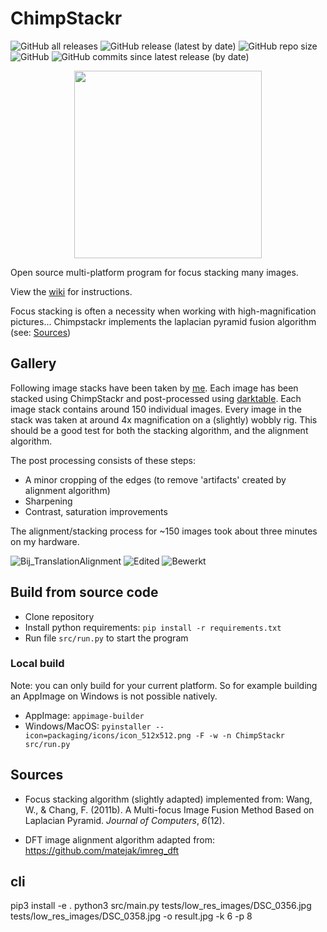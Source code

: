 # ChimpStackr
![GitHub all releases](https://img.shields.io/github/downloads/noah-peeters/ChimpStackr/total) ![GitHub release (latest by date)](https://img.shields.io/github/downloads/noah-peeters/ChimpStackr/latest/total) ![GitHub repo size](https://img.shields.io/github/repo-size/noah-peeters/ChimpStackr) ![GitHub](https://img.shields.io/github/license/noah-peeters/ChimpStackr) ![GitHub commits since latest release (by date)](https://img.shields.io/github/commits-since/noah-peeters/ChimpStackr/latest)

<p align="center">
  <img src="https://user-images.githubusercontent.com/17707805/196983883-84ec7174-74d3-4833-b9f6-16b84e19280d.png" width="300"/>
</p>

Open source multi-platform program for focus stacking many images.

View the [wiki](https://github.com/noah-peeters/ChimpStackr/wiki/Basic-usage) for instructions.

Focus stacking is often a necessity when working with high-magnification pictures...
Chimpstackr implements the laplacian pyramid fusion algorithm (see: [Sources](#sources))

## Gallery
Following image stacks have been taken by [me](https://github.com/noah-peeters). Each image has been stacked using ChimpStackr and post-processed using [darktable](https://www.darktable.org/). Each image stack contains around 150 individual images. Every image in the stack was taken at around 4x magnification on a (slightly) wobbly rig. This should be a good test for both the stacking algorithm, and the alignment algorithm.

The post processing consists of these steps:
* A minor cropping of the edges (to remove 'artifacts' created by alignment algorithm)
* Sharpening
* Contrast, saturation improvements

The alignment/stacking process for ~150 images took about three minutes on my hardware.

![Bij_TranslationAlignment](https://user-images.githubusercontent.com/17707805/196990942-413ea35c-2abb-4bce-9807-3f3d6b3de3c5.jpg)
![Edited](https://user-images.githubusercontent.com/17707805/196991117-dc4f1c76-cc87-4ef1-92ee-9a7484c7ff07.jpg)
![Bewerkt](https://user-images.githubusercontent.com/17707805/196996295-9fb6c365-ef10-4ef5-b451-1a7269156e53.jpg)

## Build from source code
* Clone repository
* Install python requirements:  ``pip install -r requirements.txt``
* Run file ``src/run.py`` to start the program
### Local build
Note: you can only build for your current platform. So for example building an AppImage on Windows is not possible natively.
* AppImage: ``appimage-builder``
* Windows/MacOS: ``pyinstaller --icon=packaging/icons/icon_512x512.png -F -w -n ChimpStackr src/run.py``
## Sources
* Focus stacking algorithm (slightly adapted) implemented from:
Wang, W., & Chang, F. (2011b). A Multi-focus Image Fusion Method Based on Laplacian Pyramid. _Journal of Computers_, _6_(12).

* DFT image alignment algorithm adapted from: https://github.com/matejak/imreg_dft


## cli
pip3 install -e .
python3 src/main.py tests/low_res_images/DSC_0356.jpg tests/low_res_images/DSC_0358.jpg   -o result.jpg -k 6 -p 8